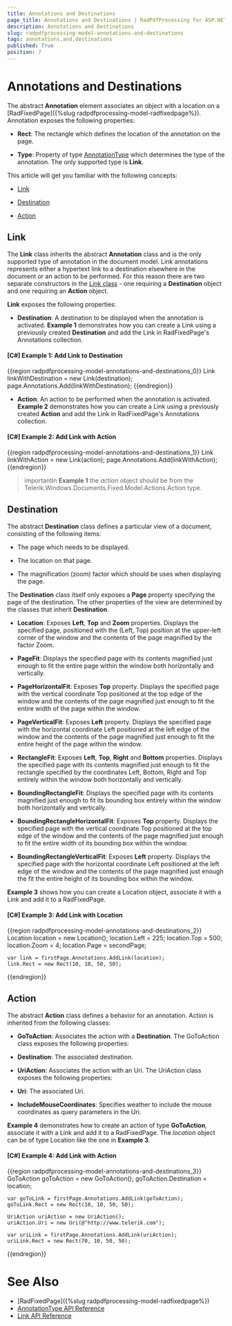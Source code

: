 ```yaml
---
title: Annotations and Destinations
page_title: Annotations and Destinations | RadPdfProcessing for ASP.NET AJAX Documentation
description: Annotations and Destinations
slug: radpdfprocessing-model-annotations-and-destinations
tags: annotations,and,destinations
published: True
position: 7
---
```


# Annotations and Destinations



The abstract __Annotation__ element associates an object with a location on a [RadFixedPage]({%slug radpdfprocessing-model-radfixedpage%}). Annotation exposes the following properties:
      

* __Rect__: The rectangle which defines the location of the annotation on the page.
          

* __Type__: Property of type [AnnotationType](http://www.telerik.com/help/wpf/t_telerik_windows_Documents_fixed_model_annotations_annotationtype.html) which determines the type of the annotation. The only supported type is __Link__.
          

This article will get you familiar with the following concepts:
      

* [Link](#link)

* [Destination](#destination)

* [Action](#action)

## Link

The __Link__ class inherits the abstract __Annotation__ class and is the only supported type of annotation in the document model. Link annotations represents either a hypertext link to a destination elsewhere in the document or an action to be performed. For this reason there are two separate constructors in the [Link class](http://www.telerik.com/help/wpf/t_telerik_windows_documents_fixed_model_annotations_link.html) - one requiring a __Destination__ object and one requiring an __Action__ object.
        

__Link__ exposes the following properties:
        

* __Destination__: A destination to be displayed when the annotation is activated. __Example 1__ demonstrates how you can create a Link using a previously created __Destination__ and add the Link in RadFixedPage's Annotations collection.
            

#### __[C#] Example 1: Add Link to Destination__

{{region radpdfprocessing-model-annotations-and-destinations_0}}
    Link linkWithDestination = new Link(destination);
    page.Annotations.Add(linkWithDestination);
{{endregion}}



* __Action__: An action to be performed when the annotation is activated. __Example 2__ demonstrates how you can create a Link using a previously created __Action__ and add the Link in RadFixedPage's Annotations collection.
            

#### __[C#] Example 2: Add Link with Action__

{{region radpdfprocessing-model-annotations-and-destinations_1}}
    Link linkWithAction = new Link(action);
    page.Annotations.Add(linkWithAction);
{{endregion}}



>importantIn __Example 1__ the *action* object should be from the Telerik.Windows.Documents.Fixed.Model.Actions.Action type.
              

## Destination

The abstract __Destination__ class defines a particular view of a document, consisting of the following items:
        

* The page which needs to be displayed.
            

* The location on that page.
            

* The magnification (zoom) factor which should be uses when displaying the page.
            

The __Destination__ class itself only exposes a __Page__ property specifying the page of the destination. The other properties of the view are determined by the classes that inherit __Destination__.
        

* __Location__: Exposes __Left__, __Top__ and __Zoom__ properties. Displays the specified page, positioned with the (Left, Top) position at the upper-left corner of the window and the contents of the page magnified by the factor Zoom.
            

* __PageFit__: Displays the specified page with its contents magnified just enough to fit the entire page within the window both horizontally and vertically.
            

* __PageHorizontalFit__: Exposes __Top__ property. Displays the specified page with the vertical coordinate Top positioned at the top edge of the window and the contents of the page magnified just enough to fit the entire width of the page within the window.
            

* __PageVerticalFit__: Exposes __Left__ property. Displays the specified page with the horizontal coordinate Left positioned at the left edge of the window and the contents of the page magnified just enough to fit the entire height of the page within the window.
            

* __RectangleFit__: Exposes __Left__, __Top__, __Right__ and __Bottom__ properties. Displays the specified page with its contents magnified just enough to fit the rectangle specified by the coordinates Left, Bottom, Right and Top entirely within the window both horizontally and vertically.
            

* __BoundingRectangleFit__: Displays the specified page with its contents magnified just enough to fit its bounding box entirely within the window both horizontally and vertically.
            

* __BoundingRectangleHorizontalFit__: Exposes __Top__ property. Displays the specified page with the vertical coordinate Top positioned at the top edge of the window and the contents of the page magnified just enough to fit the entire width of its bounding box within the window.
            

* __BoundingRectangleVerticalFit__: Exposes __Left__ property. Displays the specified page with the horizontal coordinate Left positioned at the left edge of the window and the contents of the page magnified just enough the fit the entire height of its bounding box within the window.
            

__Example 3__ shows how you can create a Location object, associate it with a Link and add it to a RadFixedPage.
        

#### __[C#] Example 3: Add Link with Location__

{{region radpdfprocessing-model-annotations-and-destinations_2}}
    Location location = new Location();
    location.Left = 225;
    location.Top = 500;
    location.Zoom = 4;
    location.Page = secondPage;

    var link = firstPage.Annotations.AddLink(location);
    link.Rect = new Rect(10, 10, 50, 50);
{{endregion}}



## Action

The abstract __Action__ class defines a behavior for an annotation. Action is inherited from the following classes:
        

* __GoToAction__: Associates the action with a __Destination__. The GoToAction class exposes the following properties:
            

 * __Destination__: The associated destination.
                

* __UriAction__: Associates the action with an Uri. The UriAction class exposes the following properties:
            

 * __Uri__: The associated Uri.
                

 * __IncludeMouseCoordinates__: Specifies weather to include the mouse coordinates as query parameters in the Uri.
                

__Example 4__ demonstrates how to create an action of type __GoToAction__, associate it with a Link and add it to a RadFixedPage. The *location* object can be of type Location like the one in __Example 3__.
        

#### __[C#] Example 4: Add Link with Action__

{{region radpdfprocessing-model-annotations-and-destinations_3}}
    GoToAction goToAction = new GoToAction();
    goToAction.Destination = location;

    var goToLink = firstPage.Annotations.AddLink(goToAction);
    goToLink.Rect = new Rect(10, 10, 50, 50);

    UriAction uriAction = new UriAction();
    uriAction.Uri = new Uri(@"http://www.telerik.com");

    var uriLink = firstPage.Annotations.AddLink(uriAction);
    uriLink.Rect = new Rect(70, 10, 50, 50);
{{endregion}}



# See Also

 * [RadFixedPage]({%slug radpdfprocessing-model-radfixedpage%})
 * [AnnotationType API Reference](http://www.telerik.com/help/wpf/t_telerik_windows_Documents_fixed_model_annotations_annotationtype.html)
 * [Link API Reference](http://www.telerik.com/help/wpf/t_telerik_windows_documents_fixed_model_annotations_link.html)
